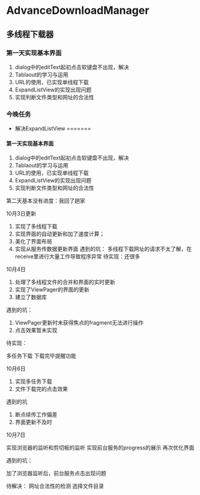 # AdvanceDownloadManager

## 多线程下载器

### 第一天实现基本界面

1. dialog中的editText起初点击软键盘不出现，解决
2. Tablaout的学习与运用
3. URL的使用，已实现单线程下载
4.  ExpandListView的实现出现问题
5.  实现判断文件类型和网址的合法性

### 今晚任务

* 解决ExpandListView
=======

#### 第一天实现基本界面
1. dialog中的editText起初点击软键盘不出现，解决
2. Tablaout的学习与运用
3. URL的使用，已实现单线程下载
4. ExpandListView的实现出现问题
5. 实现判断文件类型和网址的合法性

第二天基本没有进度：我回了趟家

10月3日更新
1. 实现了多线程下载
2. 实现界面的自动更新和加了速度计算；
3. 美化了界面布局
4. 实现从服务传数据更新界面
遇到的坑：
多线程下载网址的请求不太了解，在receive里进行大量工作导致程序异常
待实现：还很多

10月4日
1. 处理了多线程文件的合并和界面的实时更新
2. 实现了ViewPager的界面的更新
3. 建立了数据库

遇到的坑：

1. ViewPager更新时未获得焦点的fragment无法进行操作
2. 点击效果暂未实现

待实现：

多任务下载
下载完毕提醒功能

10月6日
1. 实现多任务下载
2. 文件下载完的点击效果

遇到的坑

1. 断点续传工作偏差
2. 界面更新不及时

10月7日

实现浏览器的监听和剪切板的监听
实现前台服务的progress的展示
再次优化界面

遇到的坑：

加了浏览器监听后，前台服务点击出现问题


待解决：
网址合法性的检测
选择文件目录
